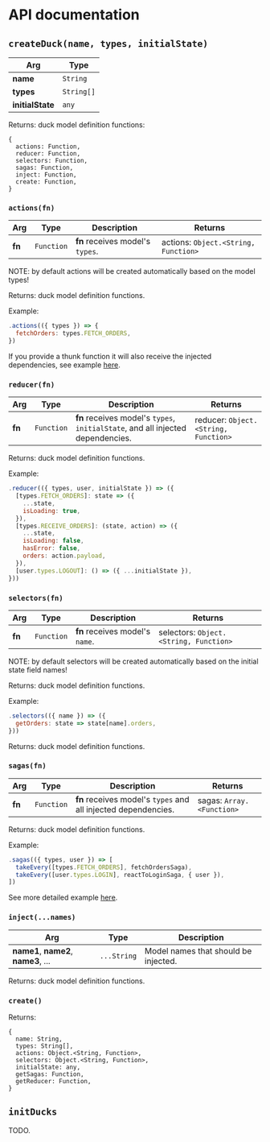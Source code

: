 # API documentation

## `createDuck(name, types, initialState)`

| Arg              | Type       |
|------------------|------------|
| **name**         | `String`   |
| **types**        | `String[]` |
| **initialState** | `any`      |

Returns: duck model definition functions:

```
{
  actions: Function,
  reducer: Function,
  selectors: Function,
  sagas: Function,
  inject: Function,
  create: Function,
}
```

### `actions(fn)`

| Arg              | Type       | Description                      | Returns                              |
|------------------|------------|----------------------------------|--------------------------------------|
| **fn**           | `Function` | **fn** receives model's `types`. | actions: `Object.<String, Function>` |

NOTE: by default actions will be created automatically based on the model types!

Returns: duck model definition functions.

Example:

```js
.actions(({ types }) => {
  fetchOrders: types.FETCH_ORDERS,
})
```

If you provide a thunk function it will also receive the injected dependencies, see example [here](README.md#usage-with-redux-thunk).

### `reducer(fn)`

| Arg              | Type       | Description                                                                     | Returns                              |
|------------------|------------|---------------------------------------------------------------------------------|--------------------------------------|
| **fn**           | `Function` | **fn** receives model's `types`, `initialState`, and all injected dependencies. | reducer: `Object.<String, Function>` |

Returns: duck model definition functions.

Example:

```js
.reducer(({ types, user, initialState }) => ({
  [types.FETCH_ORDERS]: state => ({
    ...state,
    isLoading: true,
  }),
  [types.RECEIVE_ORDERS]: (state, action) => ({
    ...state,
    isLoading: false,
    hasError: false,
    orders: action.payload,
  }),
  [user.types.LOGOUT]: () => ({ ...initialState }),
}))
```

### `selectors(fn)`

| Arg              | Type       | Description                      | Returns                                |
|------------------|------------|----------------------------------|----------------------------------------|
| **fn**           | `Function` | **fn** receives model's `name`.  | selectors: `Object.<String, Function>` |

NOTE: by default selectors will be created automatically based on the initial state field names!

Returns: duck model definition functions.

Example:

```js
.selectors(({ name }) => ({
  getOrders: state => state[name].orders,
}))
```

Returns: duck model definition functions.

### `sagas(fn)`

| Arg              | Type       | Description                                                    | Returns                   |
|------------------|------------|----------------------------------------------------------------|---------------------------|
| **fn**           | `Function` | **fn** receives model's `types` and all injected dependencies. | sagas: `Array.<Function>` |

Returns: duck model definition functions.

Example:

```js
.sagas(({ types, user }) => [
  takeEvery([types.FETCH_ORDERS], fetchOrdersSaga),
  takeEvery([user.types.LOGIN], reactToLoginSaga, { user }),
])
```

See more detailed example [here](README.md#usage-with-redux-saga).

### `inject(...names)`

| Arg                                  | Type        | Description                          |
|--------------------------------------|-------------|--------------------------------------|
| **name1**, **name2**, **name3**, ... | `...String` | Model names that should be injected. |

Returns: duck model definition functions.

### `create()`

Returns:

```
{
  name: String,
  types: String[],
  actions: Object.<String, Function>,
  selectors: Object.<String, Function>,
  initialState: any,
  getSagas: Function,
  getReducer: Function,
}
```

## `initDucks`

TODO.
